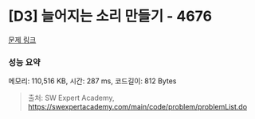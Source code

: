 # [D3] 늘어지는 소리 만들기 - 4676 

[문제 링크](https://swexpertacademy.com/main/code/problem/problemDetail.do?contestProbId=AWRKWITqfvIDFAV8) 

### 성능 요약

메모리: 110,516 KB, 시간: 287 ms, 코드길이: 812 Bytes



> 출처: SW Expert Academy, https://swexpertacademy.com/main/code/problem/problemList.do